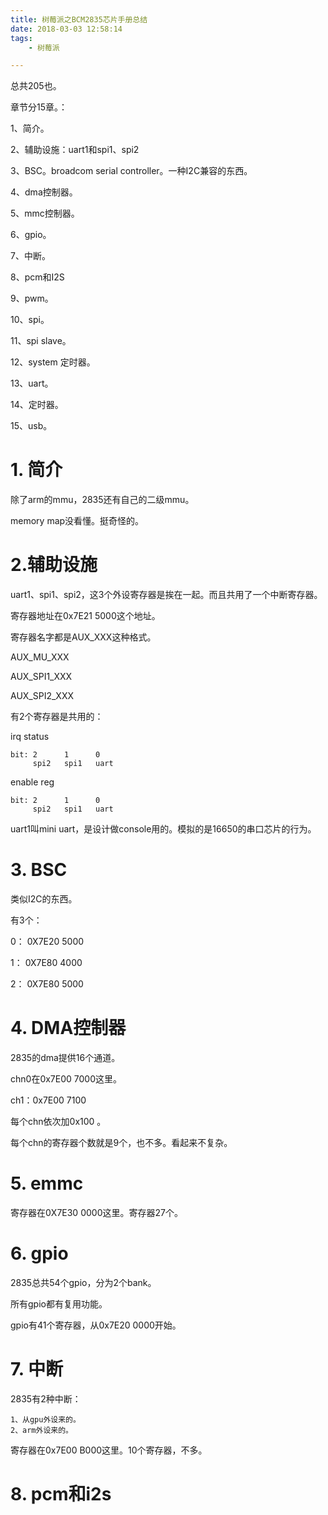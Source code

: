 ```yaml
---
title: 树莓派之BCM2835芯片手册总结
date: 2018-03-03 12:58:14
tags:
	- 树莓派

---
```




总共205也。

章节分15章。：

1、简介。

2、辅助设施：uart1和spi1、spi2

3、BSC。broadcom serial controller。一种I2C兼容的东西。

4、dma控制器。

5、mmc控制器。

6、gpio。

7、中断。

8、pcm和I2S

9、pwm。

10、spi。

11、spi slave。

12、system 定时器。

13、uart。

14、定时器。

15、usb。

# 1. 简介

除了arm的mmu，2835还有自己的二级mmu。

memory map没看懂。挺奇怪的。

# 2.辅助设施

uart1、spi1、spi2，这3个外设寄存器是挨在一起。而且共用了一个中断寄存器。

寄存器地址在0x7E21 5000这个地址。

寄存器名字都是AUX_XXX这种格式。

AUX_MU_XXX

AUX_SPI1_XXX

AUX_SPI2_XXX

有2个寄存器是共用的：

irq status

```
bit: 2      1      0
     spi2   spi1   uart
```

enable reg

```
bit: 2      1      0
     spi2   spi1   uart
```



uart1叫mini uart，是设计做console用的。模拟的是16650的串口芯片的行为。



# 3. BSC

类似I2C的东西。

有3个：

0： 0X7E20 5000

1： 0X7E80 4000

2： 0X7E80 5000



# 4. DMA控制器

2835的dma提供16个通道。

chn0在0x7E00 7000这里。

ch1：0x7E00 7100

每个chn依次加0x100 。

每个chn的寄存器个数就是9个，也不多。看起来不复杂。



# 5. emmc

寄存器在0X7E30 0000这里。寄存器27个。



# 6. gpio

2835总共54个gpio，分为2个bank。

所有gpio都有复用功能。

gpio有41个寄存器，从0x7E20 0000开始。



# 7. 中断

2835有2种中断：

```
1、从gpu外设来的。
2、arm外设来的。
```

寄存器在0x7E00 B000这里。10个寄存器，不多。



# 8. pcm和i2s





